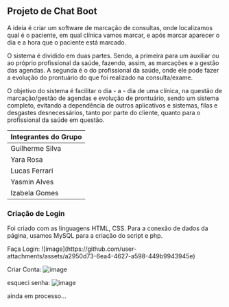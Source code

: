 <h2>Projeto de Chat Boot</h2>
<p>A ideia é criar um software de marcação de consultas, onde localizamos qual é o paciente, em qual clínica vamos marcar,  e após marcar aparecer o dia e a hora que o paciente está marcado.

 O sistema é dividido em duas partes.  Sendo, a primeira para um auxiliar ou ao próprio profissional da saúde, fazendo, assim, as marcações e a gestão das agendas. A segunda é o do profissional da saúde, onde ele pode fazer a evolução do prontuário do que foi realizado na consulta/exame.<br>

O objetivo do sistema é facilitar o dia - a - dia de uma clínica, na questão de marcação/gestão de agendas e evolução de prontuário, sendo um sistema completo, evitando a dependência de outros aplicativos e sistemas, filas e desgastes desnecessários, tanto por parte do cliente, quanto para o profissional da saúde em questão.
</p>

| Integrantes do Grupo |
| -------------------- |
| Guilherme Silva      |
| Yara Rosa           |
| Lucas Ferrari       |
| Yasmin Alves        |
| Izabela Gomes       |

<h3>Criação de Login</h3>
<p>Foi criado com as linguagens HTML, CSS. Para a conexão de dados da página, usamos MySQL para a criação do script e php.</p>
Faça Login:
![image](https://github.com/user-attachments/assets/a2950d73-6ea4-4627-a598-449b9943945e)

Criar Conta:
![image](https://github.com/user-attachments/assets/4fbc03d0-ebf9-45a9-9a69-bcd8d74d7576)

esqueci senha:
![image](https://github.com/user-attachments/assets/751b5d4b-a4a2-4cae-a8b3-2c5f5f4ddee9)

ainda em processo...
